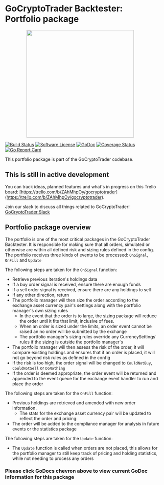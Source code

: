 # GoCryptoTrader Backtester: Portfolio package

<img src="/backtester/common/backtester.png?raw=true" width="350px" height="350px" hspace="70">


[![Build Status](https://github.com/thrasher-corp/gocryptotrader/actions/workflows/tests.yml/badge.svg?branch=master)](https://github.com/thrasher-corp/gocryptotrader/actions/workflows/tests.yml)
[![Software License](https://img.shields.io/badge/License-MIT-orange.svg?style=flat-square)](https://github.com/thrasher-corp/gocryptotrader/blob/master/LICENSE)
[![GoDoc](https://godoc.org/github.com/thrasher-corp/gocryptotrader?status.svg)](https://godoc.org/github.com/thrasher-corp/gocryptotrader/backtester/eventhandlers/portfolio)
[![Coverage Status](http://codecov.io/github/thrasher-corp/gocryptotrader/coverage.svg?branch=master)](http://codecov.io/github/thrasher-corp/gocryptotrader?branch=master)
[![Go Report Card](https://goreportcard.com/badge/github.com/thrasher-corp/gocryptotrader)](https://goreportcard.com/report/github.com/thrasher-corp/gocryptotrader)


This portfolio package is part of the GoCryptoTrader codebase.

## This is still in active development

You can track ideas, planned features and what's in progress on this Trello board: [https://trello.com/b/ZAhMhpOy/gocryptotrader](https://trello.com/b/ZAhMhpOy/gocryptotrader).

Join our slack to discuss all things related to GoCryptoTrader! [GoCryptoTrader Slack](https://join.slack.com/t/gocryptotrader/shared_invite/enQtNTQ5NDAxMjA2Mjc5LTc5ZDE1ZTNiOGM3ZGMyMmY1NTAxYWZhODE0MWM5N2JlZDk1NDU0YTViYzk4NTk3OTRiMDQzNGQ1YTc4YmRlMTk)

## Portfolio package overview

The portfolio is one of the most critical packages in the GoCryptoTrader Backtester. It is responsible for making sure that all orders, simulated or otherwise are within all defined risk and sizing rules defined in the config.
The portfolio receives three kinds of events to be processed: `OnSignal`, `OnFill` and `Update`

The following steps are taken for the `OnSignal` function:
- Retrieve previous iteration's holdings data
- If a buy order signal is received, ensure there are enough funds
- If a sell order signal is received, ensure there are any holdings to sell
- If any other direction, return
- The portfolio manager will then size the order according to the exchange asset currency pair's settings along with the portfolio manager's own sizing rules
  - In the event that the order is to large, the sizing package will reduce the order until it fits that limit, inclusive of fees.
  - When an order is sized under the limits, an order event cannot be raised an no order will be submitted by the exchange
  - The portfolio manager's sizing rules override any CurrencySettings' rules if the sizing is outside the portfolio manager's
- The portfolio manager will then assess the risk of the order, it will compare existing holdings and ensures that if an order is placed, it will not go beyond risk rules as defined in the config
- If the risk is too high, the order signal will be changed to `CouldNotBuy`, `CouldNotSell` or `DoNothing`
- If the order is deemed appropriate, the order event will be returned and appended to the event queue for the exchange event handler to run and place the order

The following steps are taken for the `OnFill` function:
- Previous holdings are retrieved and amended with new order information.
  - The stats for the exchange asset currency pair will be updated to reflect the order and pricing
- The order will be added to the compliance manager for analysis in future events or the statistics package

The following steps are taken for the `Update` function:
- The `Update` function is called when orders are not placed, this allows for the portfolio manager to still keep track of pricing and holding statistics, while not needing to process any orders



### Please click GoDocs chevron above to view current GoDoc information for this package


